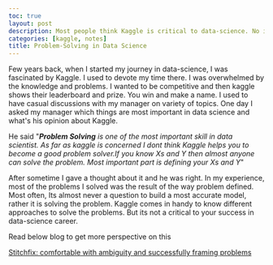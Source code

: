 ```yaml
---
toc: true
layout: post
description: Most people think Kaggle is critical to data-science. No it's not. Its only a good to have.
categories: [kaggle, notes]
title: Problem-Solving in Data Science
---
```



Few years back, when I started my journey in data-science, I was fascinated by Kaggle. I used to devote my time there. I was overwhelmed by the knowledge and problems. I wanted to be competitive and then kaggle shows their leaderboard and prize. You win and make a name. 
I used to have casual discussions with my manager on variety of topics. One day I asked my manager which things are most important in data science and what's his opinion about Kaggle.  

He said  "***Problem Solving** is one of the most important skill in data scientist. As far as kaggle is concerned I dont think Kaggle helps you to become a good problem solver.If you know Xs and Y then almost anyone can solve the problem. Most important part is defining your Xs and Y*"  

After sometime I gave a thought about it and he was right. In my experience, most of the problems I solved was the result of the way problem defined. Most often, Its almost never a question to build a most accurate model, rather it is solving the problem. Kaggle comes in handy to know different approaches to solve the problems. But its not a critical to your success in data-science career. 

Read below blog to get more perspective on this  

[Stitchfix: comfortable with ambiguity and successfully framing problems](https://dataconomy.com/2015/12/being-comfortable-with-ambiguity-and-successfully-framing-problems-is-a-great-way-to-differentiate-yourself-interview-with-stitich-fixs-brad-klingenberg/)






